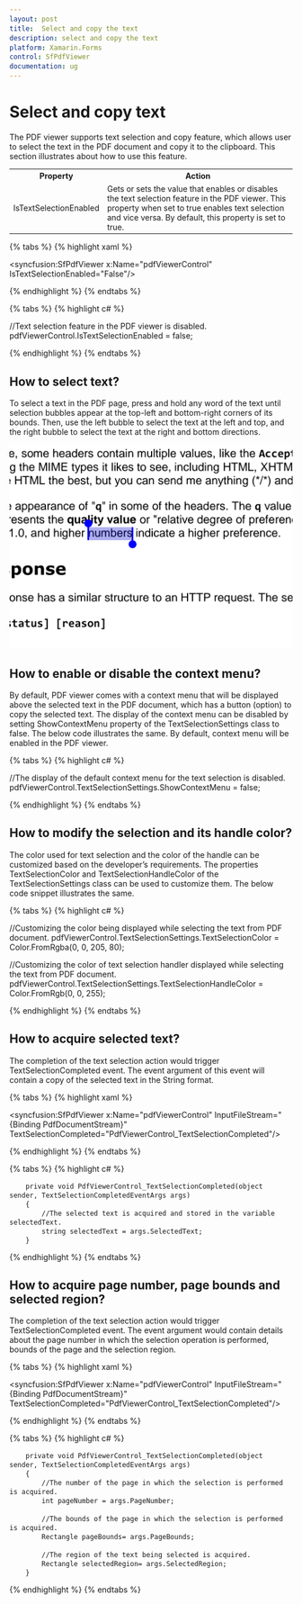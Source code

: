 ```yaml
---
layout: post
title:  Select and copy the text
description: select and copy the text
platform: Xamarin.Forms
control: SfPdfViewer
documentation: ug
---
```


# Select and copy text

The PDF viewer supports text selection and copy feature, which allows user to select the text in the PDF document and copy it to the clipboard. This section illustrates about how to use this feature.

<table>

<tr>
<th>Property</th>
<th>Action</th>
</tr>

<tr>
<td>IsTextSelectionEnabled</td>
<td>Gets or sets the value that enables or disables the text selection feature in the PDF viewer. This property when set to true enables text selection and vice versa. By default, this property is set to true.</td>
</tr>

</table>

{% tabs %}
{% highlight xaml %}

<syncfusion:SfPdfViewer x:Name="pdfViewerControl" IsTextSelectionEnabled="False"/>

{% endhighlight %}
{% endtabs %}

{% tabs %}
{% highlight c# %}

//Text selection feature in the PDF viewer is disabled.
pdfViewerControl.IsTextSelectionEnabled = false;

{% endhighlight %}
{% endtabs %}

## How to select text?

To select a text in the PDF page, press and hold any word of the text until selection bubbles appear at the top-left and bottom-right corners of its bounds. Then, use the left bubble to select the text at the left and top, and the right bubble to select the text at the right and bottom directions. 

![](pdfviewer_images/textselection.png)

## How to enable or disable the context menu?

By default, PDF viewer comes with a context menu that will be displayed above the selected text in the PDF document, which has a button (option) to copy the selected text. The display of the context menu can be disabled by setting ShowContextMenu property of the TextSelectionSettings class to false. The below code illustrates the same. By default, context menu will be enabled in the PDF viewer. 

{% tabs %}
{% highlight c# %}

//The display of the default context menu for the text selection is disabled.
pdfViewerControl.TextSelectionSettings.ShowContextMenu = false;

{% endhighlight %}
{% endtabs %}

## How to modify the selection and its handle color?

The color used for text selection and the color of the handle can be customized based on the developer’s requirements. The properties TextSelectionColor and TextSelectionHandleColor of the TextSelectionSettings class can be used to customize them. The below code snippet illustrates the same.

{% tabs %}
{% highlight c# %}

//Customizing the color being displayed while selecting the text from PDF document.
pdfViewerControl.TextSelectionSettings.TextSelectionColor = Color.FromRgba(0, 0, 205, 80);

//Customizing the color of text selection handler displayed while selecting the text from PDF document.
pdfViewerControl.TextSelectionSettings.TextSelectionHandleColor = Color.FromRgb(0, 0, 255);

{% endhighlight %}
{% endtabs %}

## How to acquire selected text?

The completion of the text selection action would trigger TextSelectionCompleted event.  The event argument of this event will contain a copy of the selected text in the String format. 

{% tabs %}
{% highlight xaml %}

<syncfusion:SfPdfViewer x:Name="pdfViewerControl" InputFileStream="{Binding PdfDocumentStream}" TextSelectionCompleted="PdfViewerControl_TextSelectionCompleted"/>

{% endhighlight %}
{% endtabs %}

{% tabs %}
{% highlight c# %}

        private void PdfViewerControl_TextSelectionCompleted(object sender, TextSelectionCompletedEventArgs args)
        {
			//The selected text is acquired and stored in the variable selectedText.
            string selectedText = args.SelectedText;
        }

{% endhighlight %}
{% endtabs %}

## How to acquire page number, page bounds and selected region?

The completion of the text selection action would trigger TextSelectionCompleted event.  The event argument would contain details about the page number in which the selection operation is performed, bounds of the page and the selection region. 

{% tabs %}
{% highlight xaml %}

<syncfusion:SfPdfViewer x:Name="pdfViewerControl" InputFileStream="{Binding PdfDocumentStream}" TextSelectionCompleted="PdfViewerControl_TextSelectionCompleted"/>

{% endhighlight %}
{% endtabs %}

{% tabs %}
{% highlight c# %}

        private void PdfViewerControl_TextSelectionCompleted(object sender, TextSelectionCompletedEventArgs args)
        {
			//The number of the page in which the selection is performed is acquired.
            int pageNumber = args.PageNumber;
			
			//The bounds of the page in which the selection is performed is acquired.
            Rectangle pageBounds= args.PageBounds;
			
			//The region of the text being selected is acquired.
            Rectangle selectedRegion= args.SelectedRegion;
        }

{% endhighlight %}
{% endtabs %}